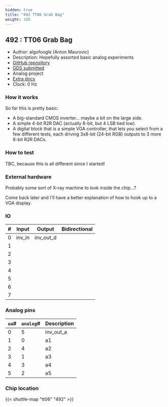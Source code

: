 ```yaml
---
hidden: true
title: "492 TT06 Grab Bag"
weight: 180
---
```


## 492 : TT06 Grab Bag

* Author: algofoogle (Anton Maurovic)
* Description: Hopefully assorted basic analog experiments
* [GitHub repository](https://github.com/algofoogle/tt06-grab-bag)
* [GDS submitted](https://github.com/algofoogle/tt06-grab-bag/actions/runs/8758046031)
* Analog project
* [Extra docs]()
* Clock: 0 Hz

<!---

This file is used to generate your project datasheet. Please fill in the information below and delete any unused
sections.

You can also include images in this folder and reference them in the markdown. Each image must be less than
512 kb in size, and the combined size of all images must be less than 1 MB.
-->


### How it works

So far this is pretty basic:

* A big-standard CMOS inverter... maybe a bit on the large side.
* A simple 4-bit R2R DAC (actually 8-bit, but 4 LSB tied low).
* A digital block that is a simple VGA controller, that lets you select from a few different tests, each driving 3x8-bit (24-bit RGB) outputs to 3 more 8-bit R2R DACs.

### How to test

TBC, because this is all different since I started!

### External hardware

Probably some sort of X-ray machine to look inside the chip...?

Come back later and I'll have a better explanation of how to hook up to a VGA display.


### IO

| #             | Input    | Output   | Bidirectional   |
| ------------- | -------- | -------- | --------------- |
| 0 | inv_in  | inv_out_d  |         |
| 1 |   |   |         |
| 2 |   |   |         |
| 3 |   |   |         |
| 4 |   |   |         |
| 5 |   |   |         |
| 6 |   |   |         |
| 7 |   |   |         |

### Analog pins

| `ua`#        | `analog`#        | Description         |
| ------------ | ---------------- | ------------------- |
| 0 | 5 | inv_out_a           |
| 1 | 0 | a1           |
| 2 | 4 | a2           |
| 3 | 1 | a3           |
| 4 | 3 | a4           |
| 5 | 2 | a5           |

### Chip location

{{< shuttle-map "tt06" "492" >}}
